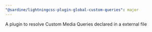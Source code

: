 ```yaml
---
"@sardine/lightningcss-plugin-global-custom-queries": major
---
```


A plugin to resolve Custom Media Queries declared in a external file
